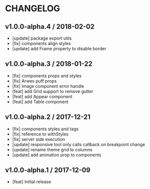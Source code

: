 # CHANGELOG

## v1.0.0-alpha.4 / 2018-02-02

- [update] package export utils
- [fix] components align styles
- [update] add Frame property to disable border

## v1.0.0-alpha.3 / 2018-01-22

- [fix] components props and styles
- [fix] Arwes puff props
- [fix] Image component error handle
- [feat] add Grid support to remove gutter
- [feat] add Appear component
- [feat] add Table component

## v1.0.0-alpha.2 / 2017-12-21

- [fix] components styles and tags
- [fix] reference to withStyles
- [fix] server side execution
- [update] responsive tool only calls callback on breakpoint change
- [update] rename theme grid to columns
- [update] add animation prop to components

## v1.0.0-alpha.1 / 2017-12-09

- [feat] Initial release
